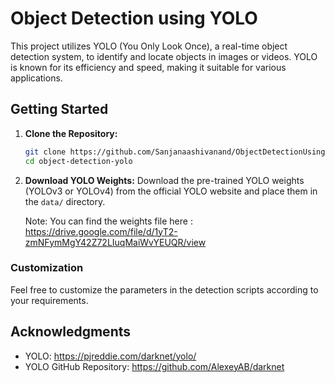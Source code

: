 # Object Detection using YOLO

This project utilizes YOLO (You Only Look Once), a real-time object detection system, to identify and locate objects in images or videos. YOLO is known for its efficiency and speed, making it suitable for various applications.

## Getting Started

1. **Clone the Repository:**
   ```bash
   git clone https://github.com/Sanjanaashivanand/ObjectDetectionUsingYOLO.git
   cd object-detection-yolo
   ```

2. **Download YOLO Weights:**
   Download the pre-trained YOLO weights (YOLOv3 or YOLOv4) from the official YOLO website and place them in the `data/` directory.

   Note: You can find the weights file here : https://drive.google.com/file/d/1yT2-zmNFymMgY42Z72LIuqMaiWvYEUQR/view


### Customization

Feel free to customize the parameters in the detection scripts according to your requirements.


## Acknowledgments

- YOLO: https://pjreddie.com/darknet/yolo/
- YOLO GitHub Repository: https://github.com/AlexeyAB/darknet
